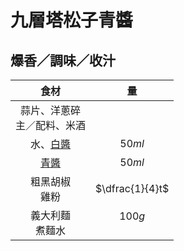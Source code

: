 <style>
.markdown-section h1 {
    background-image: url(./notes/recipes/義大利麵/img/青醬海鮮.jpg);
}

.markdown-section h1::after {
    content: "Toscanini";
}
</style>

# 九層塔松子青醬

## 爆香／調味／收汁

|               食材               |         量         |
| :------------------------------: | :----------------: |
| 蒜片、洋蔥碎<br />主／配料、米酒 |                    |
|           水、[白醬][]           |       $50ml$       |
|             [青醬][]             |       $50ml$       |
|        粗黑胡椒<br />雞粉        |  $\dfrac{1}{4}t$   |
|       義大利麵<br />煮麵水       | $100g$<br />&nbsp; |

[白醬]: /notes/recipes/西式醬料/白醬
[青醬]: /notes/recipes/西式醬料/青醬
